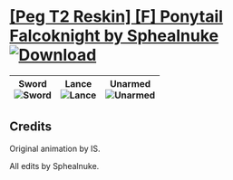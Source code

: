 # [\[Peg T2 Reskin\] \[F\] Ponytail Falcoknight by Sphealnuke](https://github.com/Klokinator/FE-Repo/tree/main/Battle%20Animations/Mounted%20-%20Pegs,%20Wyverns,%20Griffons/%5BPeg%20T2%20Reskin%5D%20%5BF%5D%20Ponytail%20Falcoknight%20by%20Sphealnuke) [![Download](https://img.shields.io/badge/Download--red?style=social&logo=github)](https://minhaskamal.github.io/DownGit/#/home?url=https://github.com/Klokinator/FE-Repo/tree/main/Battle%20Animations/Mounted%20-%20Pegs,%20Wyverns,%20Griffons/%5BPeg%20T2%20Reskin%5D%20%5BF%5D%20Ponytail%20Falcoknight%20by%20Sphealnuke)

| <b>Sword</b><br/><img alt="Sword" src="https://raw.githubusercontent.com/Klokinator/FE-Repo/main/Battle%20Animations/Mounted%20-%20Pegs,%20Wyverns,%20Griffons/%5BPeg%20T2%20Reskin%5D%20%5BF%5D%20Ponytail%20Falcoknight%20by%20Sphealnuke/1.%20Sword/Sword.gif"/> | <b>Lance</b><br/><img alt="Lance" src="https://raw.githubusercontent.com/Klokinator/FE-Repo/main/Battle%20Animations/Mounted%20-%20Pegs,%20Wyverns,%20Griffons/%5BPeg%20T2%20Reskin%5D%20%5BF%5D%20Ponytail%20Falcoknight%20by%20Sphealnuke/2.%20Lance/Lance.gif"/> | <b>Unarmed</b><br/><img alt="Unarmed" src="https://raw.githubusercontent.com/Klokinator/FE-Repo/main/Battle%20Animations/Mounted%20-%20Pegs,%20Wyverns,%20Griffons/%5BPeg%20T2%20Reskin%5D%20%5BF%5D%20Ponytail%20Falcoknight%20by%20Sphealnuke/8.%20Unarmed/Unarmed.gif"/> |
| :---: | :---: | :---: |

## Credits

Original animation by IS.

All edits by Sphealnuke.


